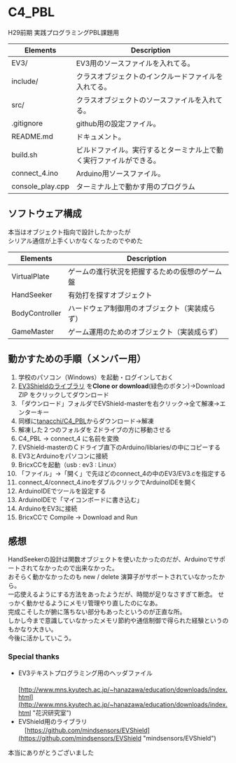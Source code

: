 # C4_PBL

H29前期 実践プログラミングPBL課題用

Elements | Description
--- | ---
EV3/ | EV3用のソースファイルを入れてる。
include/ | クラスオブジェクトのインクルードファイルを入れてる。
src/ | クラスオブジェクトのソースファイルを入れてる。
.gitignore | github用の設定ファイル。
README.md | ドキュメント。
build.sh | ビルドファイル。実行するとターミナル上で動く実行ファイルができる。
connect_4.ino | Arduino用ソースファイル。
console_play.cpp | ターミナル上で動かす用のプログラム

## ソフトウェア構成
本当はオブジェクト指向で設計したかったが  
シリアル通信が上手くいかなくなったのでやめた

Elements | Description
--- | ---
VirtualPlate | ゲームの進行状況を把握するための仮想のゲーム盤
HandSeeker | 有効打を探すオブジェクト
BodyController | ハードウェア制御用のオブジェクト（実装成らず）
GameMaster | ゲーム運用のためのオブジェクト（実装成らず）

## 動かすための手順（メンバー用）

1. 学校のパソコン（Windows）を起動・ログインしておく
2. [EV3Shieldのライブラリ](https://github.com/mindsensors/EVShield "EV3Shiled") を**Clone or download**(緑色のボタン)→Download ZIP をクリックしてダウンロード
3. 「ダウンロード」フォルダでEVShield-masterを右クリック→全て解凍→エンターキー
4. 同様に[tanacchi/C4_PBL](https://github.com/tanacchi/C4_PBL "connect_4")からダウンロード→解凍
5. 解凍した２つのフォルダを Zドライブの方に移動させる
6. C4_PBL -> connect_4 に名前を変換
7. EVShield-masterのＣドライブ直下のArduino/liblaries/の中にコピーする
8. EV3とArduinoをパソコンに接続
9. BricxCCを起動（usb : ev3 : Linux）
10. 「ファイル」→「開く」で先ほどのconnect_4の中のEV3/EV3.cを指定する
11. connect_4/connect_4.inoをダブルクリックでArduinoIDEを開く
12. ArduinoIDEでツールを設定する
13. ArduinoIDEで「マイコンボードに書き込む」
14. ArduinoをEV3に接続
15. BricxCCで Compile -> Download and Run

## 感想
HandSeekerの設計は関数オブジェクトを使いたかったのだが、Arduinoでサポートされてなかったので出来なかった。  
おそらく動かなかったのも new / delete 演算子がサポートされていなかったから。  
一応使えるようにする方法をあったようだが、時間が足りなさすぎて断念。
せっかく動かせるようにメモリ管理やり直したのになあ。  
完成こそしたが腑に落ちない部分もあったというのが正直な所。  
しかし今まで意識していなかったメモリ節約や通信制御で得られた経験というのもかなり大きい。  
今後に活かしていこう。

### Special thanks
* EV3テキストプログラミング用のヘッダファイル  
　[http://www.mns.kyutech.ac.jp/~hanazawa/education/downloads/index.html](http://www.mns.kyutech.ac.jp/~hanazawa/education/downloads/index.html "花沢研究室")
* EVShield用のライブラリ  
　[https://github.com/mindsensors/EVShield](https://github.com/mindsensors/EVShield "mindsensors/EVShield")

本当にありがとうございました
